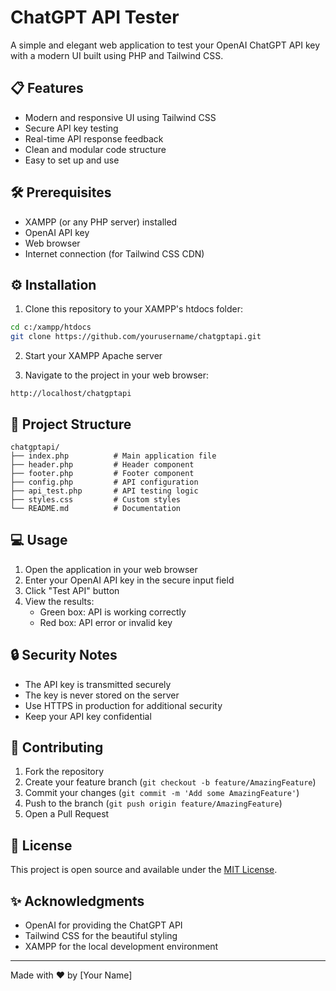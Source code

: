# ChatGPT API Tester

A simple and elegant web application to test your OpenAI ChatGPT API key with a modern UI built using PHP and Tailwind CSS.

## 📋 Features

- Modern and responsive UI using Tailwind CSS
- Secure API key testing
- Real-time API response feedback
- Clean and modular code structure
- Easy to set up and use

## 🛠️ Prerequisites

- XAMPP (or any PHP server) installed
- OpenAI API key
- Web browser
- Internet connection (for Tailwind CSS CDN)

## ⚙️ Installation

1. Clone this repository to your XAMPP's htdocs folder:
```bash
cd c:/xampp/htdocs
git clone https://github.com/yourusername/chatgptapi.git
```

2. Start your XAMPP Apache server

3. Navigate to the project in your web browser:
```
http://localhost/chatgptapi
```

## 📁 Project Structure

```
chatgptapi/
├── index.php          # Main application file
├── header.php         # Header component
├── footer.php         # Footer component
├── config.php         # API configuration
├── api_test.php       # API testing logic
├── styles.css         # Custom styles
└── README.md          # Documentation
```

## 💻 Usage

1. Open the application in your web browser
2. Enter your OpenAI API key in the secure input field
3. Click "Test API" button
4. View the results:
   - Green box: API is working correctly
   - Red box: API error or invalid key

## 🔒 Security Notes

- The API key is transmitted securely
- The key is never stored on the server
- Use HTTPS in production for additional security
- Keep your API key confidential

## 🤝 Contributing

1. Fork the repository
2. Create your feature branch (`git checkout -b feature/AmazingFeature`)
3. Commit your changes (`git commit -m 'Add some AmazingFeature'`)
4. Push to the branch (`git push origin feature/AmazingFeature`)
5. Open a Pull Request

## 📝 License

This project is open source and available under the [MIT License](LICENSE).

## ✨ Acknowledgments

- OpenAI for providing the ChatGPT API
- Tailwind CSS for the beautiful styling
- XAMPP for the local development environment

---
Made with ❤️ by [Your Name]
